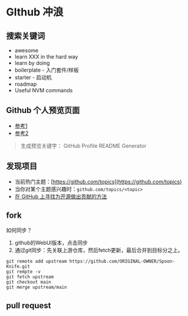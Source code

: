 # GIthub 冲浪

## **搜索关键词**

- awesome
- learn XXX in the hard way
- learn by doing
- boilerplate - 入门套件/样板
- starter - 启动机
- roadmap
- Useful NVM commands

## **Github 个人预览页面**

- [参考1](https://github.com/maurodesouza/profile-readme-generator)
- [参考2](https://gprm.itsvg.in/)

> 生成预览关键字： GitHub Profile README Generator
> 

## **发现项目**

- 当前热门主题：[https://github.com/topics](https://github.com/topics)
- 当你对某个主题感兴趣时：`github.com/topics/<topic>`
- [在 GitHub 上寻找为开源做出贡献的方法](https://docs.github.com/en/get-started/exploring-projects-on-github/finding-ways-to-contribute-to-open-source-on-github)

## **fork**

如何同步？

1. github的WebUI版本，点击同步
2. 通过git同步：先关联上游仓库，然后fetch更新，最后合并到目标分之上。

```
git remote add upstream https://github.com/ORIGINAL-OWNER/Spoon-Knife.git
git rempte -v
git fetch upstream
git checkout main
git merge upstream/main

```

## **pull request**
